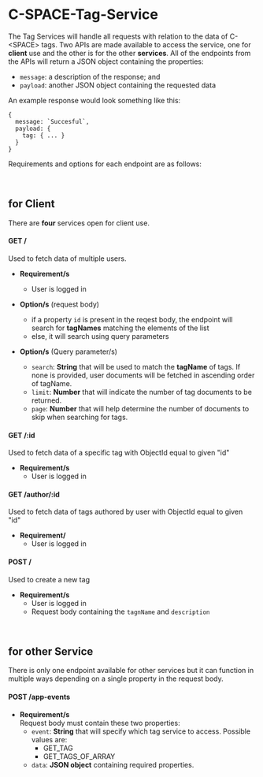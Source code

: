 # C-SPACE-Tag-Service
The Tag Services will handle all requests with relation to the data of C-\<SPACE> tags. Two APIs are made available to access the service, one for **client** use and the other is for the other **services**. All of the endpoints from the APIs will return a JSON object containing the properties:  
+ `message`: a description of the response; and
+ `payload`: another JSON object containing the requested data 

An example response would look something like this:
```
{
  message: `Succesful`,
  payload: {
    tag: { ... }
  }
}
```
Requirements and options for each endpoint are as follows:


<br/>
 
## for Client  
There are **four** services open for client use. 

#### GET /  
Used to fetch data of multiple users.

 + **Requirement/s**  
   - User is logged in

 + **Option/s** (request body)  
   - if a property `id` is present in the reqest body, the endpoint will search for **tagNames** matching the elements of the list
   - else, it will search using query parameters 
   
 + **Option/s** (Query parameter/s)  
   - `search`: **String** that will be used to match the **tagName** of tags. If none is provided, user documents will be fetched in ascending order of tagName.
   - `limit`: **Number** that will indicate the number of tag documents to be returned.
   - `page`: **Number** that will help determine the number of documents to skip when searching for tags.

#### GET /:id
Used to fetch data of a specific tag with ObjectId equal to given "id"

 + **Requirement/s**  
   - User is logged in

#### GET /author/:id
Used to fetch data of tags authored by user with ObjectId equal to given "id"

 + **Requirement/**
   - User is logged in

#### POST /
Used to create a new tag

 + **Requirement/s**
   - User is logged in
   - Request body containing the `tagnName` and `description`

 <br/>
 
 ## for other Service  
 There is only one endpoint available for other services but it can function in multiple ways depending on a single property in the request body.
 
 #### POST /app-events  
  + **Requirement/s**  
  Request body must contain these two properties:  
    - `event`: **String** that will specify which tag service to access. Possible values are:
      - GET_TAG
      - GET_TAGS_OF_ARRAY
    - `data`: **JSON object** containing required properties.
